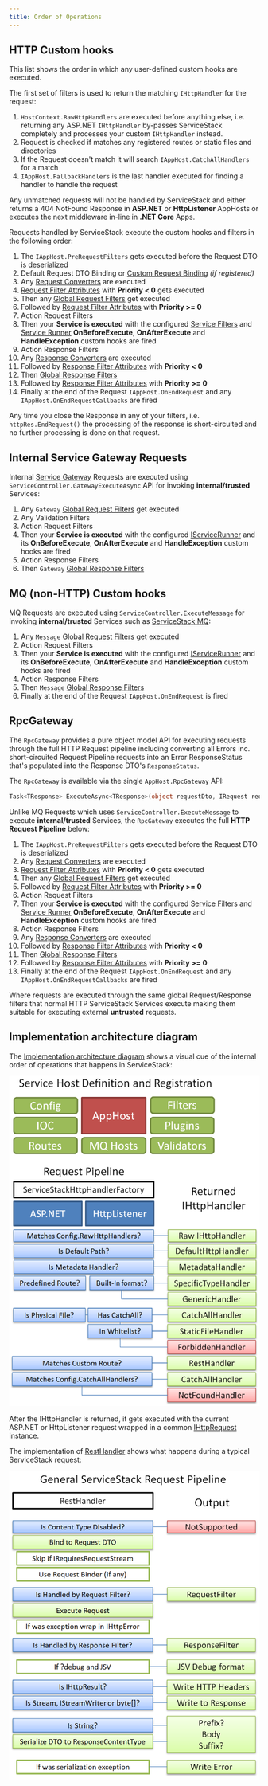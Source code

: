 ```yaml
---
title: Order of Operations
---
```


## HTTP Custom hooks

This list shows the order in which any user-defined custom hooks are executed.

The first set of filters is used to return the matching `IHttpHandler` for the request:

  1. `HostContext.RawHttpHandlers` are executed before anything else, i.e. returning any ASP.NET `IHttpHandler` by-passes ServiceStack completely and processes your custom `IHttpHandler` instead.
  2. Request is checked if matches any registered routes or static files and directories
  3. If the Request doesn't match it will search `IAppHost.CatchAllHandlers` for a match
  4. `IAppHost.FallbackHandlers` is the last handler executed for finding a handler to handle the request

Any unmatched requests will not be handled by ServiceStack and either returns a 404 NotFound Response in **ASP.NET** or **HttpListener** AppHosts or 
executes the next middleware in-line in **.NET Core** Apps.

Requests handled by ServiceStack execute the custom hooks and filters in the following order:

  1. The `IAppHost.PreRequestFilters` gets executed before the Request DTO is deserialized
  2. Default Request DTO Binding or [Custom Request Binding](/serialization-deserialization#create-a-custom-request-dto-binder) _(if registered)_
  3. Any [Request Converters](/customize-http-responses#request-converters) are executed
  4. [Request Filter Attributes][3] with **Priority < 0** gets executed
  5. Then any [Global Request Filters][1] get executed
  6. Followed by [Request Filter Attributes][3] with **Priority >= 0**
  7. Action Request Filters
  8. Then your **Service is executed** with the configured [Service Filters](/customize-http-responses#intercept-service-requests) and [Service Runner](/customize-http-responses#using-a-custom-servicerunner) **OnBeforeExecute**, **OnAfterExecute** and **HandleException** custom hooks are fired
  9. Action Response Filters
  10. Any [Response Converters](/customize-http-responses#response-converters) are executed
  11. Followed by [Response Filter Attributes][3] with **Priority < 0** 
  12. Then [Global Response Filters][1] 
  13. Followed by [Response Filter Attributes][3] with **Priority >= 0** 
  14. Finally at the end of the Request `IAppHost.OnEndRequest` and any `IAppHost.OnEndRequestCallbacks` are fired

Any time you close the Response in any of your filters, i.e. `httpRes.EndRequest()` the processing of the response is short-circuited and no further processing is done on that request.

## Internal Service Gateway Requests

Internal [Service Gateway](/service-gateway) Requests are executed using `ServiceController.GatewayExecuteAsync` API for invoking **internal/trusted** Services:

  1. Any `Gateway` [Global Request Filters](/request-and-response-filters#global-request-and-response-filters) get executed
  2. Any Validation Filters
  3. Action Request Filters
  4. Then your **Service is executed** with the configured [IServiceRunner](https://github.com/ServiceStack/ServiceStack/blob/master/src/ServiceStack.Interfaces/Web/IServiceRunner.cs) and its **OnBeforeExecute**, **OnAfterExecute** and **HandleException** custom hooks are fired
  5. Action Response Filters
  6. Then `Gateway` [Global Response Filters](/request-and-response-filters#global-request-and-response-filters) 

## MQ (non-HTTP) Custom hooks

MQ Requests are executed using `ServiceController.ExecuteMessage` for invoking **internal/trusted** Services such as [ServiceStack MQ](/messaging):

  1. Any `Message` [Global Request Filters](/request-and-response-filters#message-queue-endpoints) get executed
  2. Action Request Filters
  3. Then your **Service is executed** with the configured [IServiceRunner](https://github.com/ServiceStack/ServiceStack/blob/master/src/ServiceStack.Interfaces/Web/IServiceRunner.cs) and its **OnBeforeExecute**, **OnAfterExecute** and **HandleException** custom hooks are fired
  4. Action Response Filters
  5. Then `Message` [Global Response Filters](/request-and-response-filters#message-queue-endpoints) 
  6. Finally at the end of the Request `IAppHost.OnEndRequest` is fired

## RpcGateway

The `RpcGateway` provides a pure object model API for executing requests through the full HTTP Request pipeline including converting all Errors 
inc. short-circuited Request Pipeline requests into an Error ResponseStatus that's populated into the Response DTO's `ResponseStatus`.

The `RpcGateway` is available via the single `AppHost.RpcGateway` API:

```csharp
Task<TResponse> ExecuteAsync<TResponse>(object requestDto, IRequest req)
```

Unlike MQ Requests which uses `ServiceController.ExecuteMessage` to execute **internal/trusted** Services, the `RpcGateway` executes the full 
**HTTP Request Pipeline** below: 

  1. The `IAppHost.PreRequestFilters` gets executed before the Request DTO is deserialized
  2. Any [Request Converters](/customize-http-responses#request-converters) are executed
  3. [Request Filter Attributes][3] with **Priority < 0** gets executed
  4. Then any [Global Request Filters][1] get executed
  5. Followed by [Request Filter Attributes][3] with **Priority >= 0**
  6. Action Request Filters
  7. Then your **Service is executed** with the configured [Service Filters](/customize-http-responses#intercept-service-requests) and [Service Runner](/customize-http-responses#using-a-custom-servicerunner) **OnBeforeExecute**, **OnAfterExecute** and **HandleException** custom hooks are fired
  8. Action Response Filters
  9. Any [Response Converters](/customize-http-responses#response-converters) are executed
  10. Followed by [Response Filter Attributes][3] with **Priority < 0** 
  11. Then [Global Response Filters][1] 
  12. Followed by [Response Filter Attributes][3] with **Priority >= 0** 
  13. Finally at the end of the Request `IAppHost.OnEndRequest` and any `IAppHost.OnEndRequestCallbacks` are fired

Where requests are executed through the same global Request/Response filters that normal HTTP ServiceStack Services execute
making them suitable for executing external **untrusted** requests.

## Implementation architecture diagram

The [Implementation architecture diagram][2] shows a visual cue of the internal order of operations that happens in ServiceStack:

![ServiceStack Overview](/img/pages/overview/servicestack-overview-01.png)

After the IHttpHandler is returned, it gets executed with the current ASP.NET or HttpListener request wrapped in a common [IHttpRequest](https://github.com/ServiceStack/ServiceStack/blob/master/src/ServiceStack.Interfaces/ServiceHost/IHttpRequest.cs) instance. 

The implementation of [RestHandler](https://github.com/ServiceStack/ServiceStack/blob/master/src/ServiceStack/WebHost.Endpoints/RestHandler.cs) shows what happens during a typical ServiceStack request:

![ServiceStack Request Pipeline](/img/pages/overview/servicestack-overview-02.png)

  [1]: /request-and-response-filters
  [2]: /architecture-overview
  [3]: /filter-attributes
